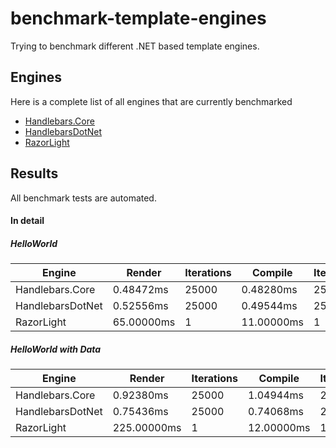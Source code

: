 # benchmark-template-engines
Trying to benchmark different .NET based template engines.

## Engines
Here is a complete list of all engines that are currently benchmarked

* [Handlebars.Core](https://github.com/esskar/handlebars-core)
* [HandlebarsDotNet](https://github.com/rexm/Handlebars.Net)
* [RazorLight](https://github.com/toddams/RazorLight)

## Results
All benchmark tests are automated.

#### In detail

##### HelloWorld
Engine|Render|Iterations|Compile|Iterations|Compile&Render|Iterations
------|------|----------|-------|----------|--------------|----------
Handlebars.Core|0.48472ms|25000|0.48280ms|25000|0.00020ms|25000
HandlebarsDotNet|0.52556ms|25000|0.49544ms|25000|0.00016ms|25000
RazorLight|65.00000ms|1|11.00000ms|1|0.00000ms|1


##### HelloWorld with Data
Engine|Render|Iterations|Compile|Iterations|Compile&Render|Iterations
------|------|----------|-------|----------|--------------|----------
Handlebars.Core|0.92380ms|25000|1.04944ms|25000|0.00336ms|25000
HandlebarsDotNet|0.75436ms|25000|0.74068ms|25000|0.00204ms|25000
RazorLight|225.00000ms|1|12.00000ms|1|9.00000ms|1


